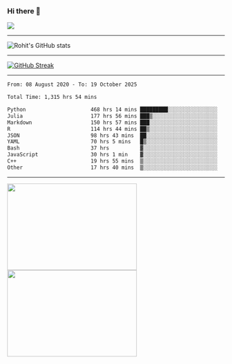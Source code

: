 ### Hi there 👋

 ![](https://komarev.com/ghpvc/?username=RohitRathore1&color=blueviolet)

<hr/>

![Rohit's GitHub stats](https://github-readme-stats.vercel.app/api?username=RohitRathore1&show_icons=true&theme=transparent)

<hr/>

[![GitHub Streak](http://github-readme-streak-stats.herokuapp.com?user=RohitRathore1&theme=dark&mode=weekly)](https://git.io/streak-stats)

<hr/>

<!--START_SECTION:waka-->

```txt
From: 08 August 2020 - To: 19 October 2025

Total Time: 1,315 hrs 54 mins

Python                     468 hrs 14 mins █████████░░░░░░░░░░░░░░░░   35.58 %
Julia                      177 hrs 56 mins ███▒░░░░░░░░░░░░░░░░░░░░░   13.52 %
Markdown                   150 hrs 57 mins ███░░░░░░░░░░░░░░░░░░░░░░   11.47 %
R                          114 hrs 44 mins ██▒░░░░░░░░░░░░░░░░░░░░░░   08.72 %
JSON                       98 hrs 43 mins  ██░░░░░░░░░░░░░░░░░░░░░░░   07.50 %
YAML                       70 hrs 5 mins   █▒░░░░░░░░░░░░░░░░░░░░░░░   05.33 %
Bash                       37 hrs          ▓░░░░░░░░░░░░░░░░░░░░░░░░   02.81 %
JavaScript                 30 hrs 1 min    ▓░░░░░░░░░░░░░░░░░░░░░░░░   02.28 %
C++                        19 hrs 55 mins  ▒░░░░░░░░░░░░░░░░░░░░░░░░   01.51 %
Other                      17 hrs 40 mins  ▒░░░░░░░░░░░░░░░░░░░░░░░░   01.34 %
```

<!--END_SECTION:waka-->

<hr/>

<p>
  <img src="https://wakatime.com/share/@TeAmp0is0N/3935ee43-08a3-493e-8b95-60c1f9204b15.svg" width="300" height="200">
  <img src="https://wakatime.com/share/@TeAmp0is0N/8717aacc-7340-44e0-abb1-987dc9823fcd.svg" width="300" height="200">
</p>




